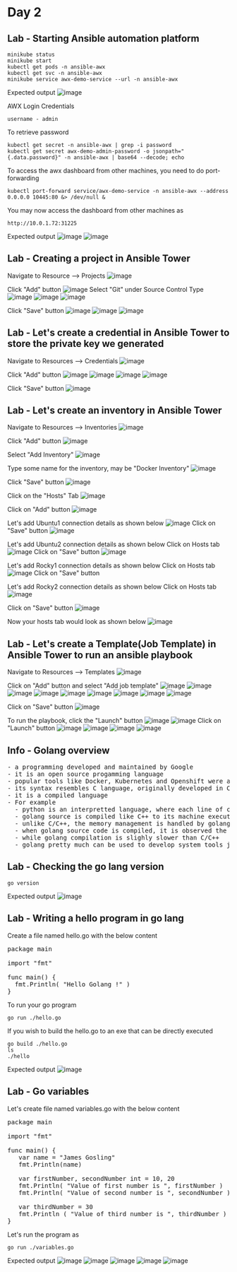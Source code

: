# Day 2

## Lab - Starting Ansible automation platform
```
minikube status
minikube start
kubectl get pods -n ansible-awx
kubectl get svc -n ansible-awx
minikube service awx-demo-service --url -n ansible-awx
```

Expected output
![image](https://github.com/user-attachments/assets/8d5f02cf-75cd-43a6-a84d-f6ce776b9846)

AWX Login Credentials
```
username - admin
```

To retrieve password
```
kubectl get secret -n ansible-awx | grep -i password
kubectl get secret awx-demo-admin-password -o jsonpath="{.data.password}" -n ansible-awx | base64 --decode; echo
```

To access the awx dashboard from other machines, you need to do port-forwarding
```
kubectl port-forward service/awx-demo-service -n ansible-awx --address 0.0.0.0 10445:80 &> /dev/null &
```

You may now access the dashboard from other machines as
```
http://10.0.1.72:31225
```

Expected output
![image](https://github.com/user-attachments/assets/3081631a-89f0-46cc-b84d-412c0ea41dd0)
![image](https://github.com/user-attachments/assets/6c8a2104-c97f-4f74-80cd-d9adb6443dc0)


## Lab - Creating a project in Ansible Tower
Navigate to Resource --> Projects
![image](https://github.com/user-attachments/assets/ee41a93c-96cc-44f5-b799-bc2913d25f2c)

Click "Add" button
![image](https://github.com/user-attachments/assets/0169dd9c-89c1-42d5-a006-9a99674b3f6a)
Select "Git" under Source Control Type
![image](https://github.com/user-attachments/assets/9d9b571c-dfa4-4a04-84e0-69aeddd4c094)
![image](https://github.com/user-attachments/assets/96644d63-8b22-4902-a888-f0fa4b412a77)
![image](https://github.com/user-attachments/assets/5dfeb1aa-7fa4-492d-93ae-3f289a7abe85)

Click "Save" button
![image](https://github.com/user-attachments/assets/fcfe69a8-2fff-41c9-b353-16f811affb69)
![image](https://github.com/user-attachments/assets/47964725-b73d-466f-b865-3cc2d39f657a)
![image](https://github.com/user-attachments/assets/cd1c6d54-417c-4dfc-92e6-066cb1a8e0ab)

## Lab - Let's create a credential in Ansible Tower to store the private key we generated

Navigate to Resources --> Credentials
![image](https://github.com/user-attachments/assets/59c2b03d-6c02-4fc0-b9df-a944ea598b6f)

Click "Add" button
![image](https://github.com/user-attachments/assets/6d9007c9-06d9-4d06-9e04-441b4ccf7420)
![image](https://github.com/user-attachments/assets/09414934-4e19-4fdb-9d26-c433c951e630)
![image](https://github.com/user-attachments/assets/dd1cae37-154a-4aaf-8727-62f91b06f80f)
![image](https://github.com/user-attachments/assets/349c5f61-8da1-4c4d-b97e-922aa5c977d2)

Click "Save" button
![image](https://github.com/user-attachments/assets/d2d2503c-6d65-4f2a-9d4e-0e694e2b10a3)

## Lab - Let's create an inventory in Ansible Tower

Navigate to Resources --> Inventories
![image](https://github.com/user-attachments/assets/fa42b60e-920b-40f0-abbd-725cb4c7f9de)

Click "Add" button
![image](https://github.com/user-attachments/assets/13b13825-5d00-4b4d-80da-f121baa66319)

Select "Add Inventory"
![image](https://github.com/user-attachments/assets/fc05d87c-b27d-4ed1-8118-a2a76b9d365b)

Type some name for the inventory, may be "Docker Inventory"
![image](https://github.com/user-attachments/assets/afc26d16-af2e-4bfe-a743-6da6fb9ef59a)

Click "Save" button
![image](https://github.com/user-attachments/assets/5bf49418-6dd8-432c-bdd1-e96f4e13da2c)

Click on the "Hosts" Tab
![image](https://github.com/user-attachments/assets/62fe33dc-18d5-4d1e-b57f-49096f1a8e80)

Click on "Add" button
![image](https://github.com/user-attachments/assets/36c5152a-1015-4b14-bf3a-8804fbbfe103)

Let's add Ubuntu1 connection details as shown below
![image](https://github.com/user-attachments/assets/679d60ee-f05a-4e25-b96c-5cf5cee9ca68)
Click on "Save" button
![image](https://github.com/user-attachments/assets/13ca7028-d350-43d8-8c97-cdd005ef7833)

Let's add Ubuntu2 connection details as shown below
Click on Hosts tab
![image](https://github.com/user-attachments/assets/fda47161-2e7e-45e4-800d-91c06bdd367f)
Click on "Save" button
![image](https://github.com/user-attachments/assets/ddc3d6d3-adcc-4d06-92f7-92a78e60be1a)

Let's add Rocky1 connection details as shown below
Click on Hosts tab
![image](https://github.com/user-attachments/assets/c897a76e-2478-4edf-a7d2-18b8d81cd610)
Click on "Save" button

Let's add Rocky2 connection details as shown below
Click on Hosts tab
![image](https://github.com/user-attachments/assets/df055741-51f5-48de-ae26-a4e501af8edd)

Click on "Save" button
![image](https://github.com/user-attachments/assets/5d0d302e-f486-4cb9-a598-ca2164018063)


Now your hosts tab would look as shown below
![image](https://github.com/user-attachments/assets/bb7b00ea-4891-4a8b-9301-6c65ec970be6)

## Lab - Let's create a Template(Job Template) in Ansible Tower to run an ansible playbook

Navigate to Resources --> Templates
![image](https://github.com/user-attachments/assets/b003f499-6efd-4876-8459-d4eb6a6cf416)

Click on "Add" button and select "Add job template"
![image](https://github.com/user-attachments/assets/6546cc33-7b75-47e2-bc51-1f24951e7466)
![image](https://github.com/user-attachments/assets/d628f135-af10-44bb-b8d1-4ab330e47049)
![image](https://github.com/user-attachments/assets/9fa432a0-81ad-450f-88d1-aa7aa98ae4f4)
![image](https://github.com/user-attachments/assets/0fb1a926-11de-4d66-a688-b80835718cd6)
![image](https://github.com/user-attachments/assets/cab8cfdb-4224-473a-84bd-99ecac0429b8)
![image](https://github.com/user-attachments/assets/8ba518bf-3ef8-4243-aefc-be9b9fc12926)
![image](https://github.com/user-attachments/assets/9af670f4-c188-40fc-b5ee-96a0980e3992)
![image](https://github.com/user-attachments/assets/a66bba06-f5fd-427f-b149-4069c5f60c4a)
![image](https://github.com/user-attachments/assets/f05c646e-cb02-4364-80bd-d79b69490a93)

Click on "Save" button
![image](https://github.com/user-attachments/assets/83e1584d-307e-49d2-be3e-c2672076b6c8)

To run the playbook, click the "Launch" button
![image](https://github.com/user-attachments/assets/a8a73519-4b3a-49cc-bdb4-f244493f52e6)
![image](https://github.com/user-attachments/assets/ec647343-d59b-4825-9255-8ca807223323)
Click on "Launch" button
![image](https://github.com/user-attachments/assets/96c62946-0777-4306-ba62-f7e667ec99d3)
![image](https://github.com/user-attachments/assets/7b8d7fc0-dd68-4877-8624-69224836a673)
![image](https://github.com/user-attachments/assets/ed5ff31d-6eae-4063-b053-98a1c7571992)
![image](https://github.com/user-attachments/assets/af34b233-0f4d-4c09-9c91-0fb0b61e2942)

## Info - Golang overview
<pre>
- a programming developed and maintained by Google
- it is an open source progamming language
- popular tools like Docker, Kubernetes and Openshift were all developed using Go lang
- its syntax resembles C language, originally developed in C/C++ but later rebuild using go lang
- it is a compiled language
- For example
  - python is an interpretted language, where each line of code is interpretted while running the script
  - golang source is compiled like C++ to its machine executable format, hence all the compiler errors are reported at one shot unlike python or any other interpretted programming language
  - unlike C/C++, the memory management is handled by golang itself, it supports pointers like C/C++
  - when golang source code is compiled, it is observed the compilation is faster than any interpretted programming languages like python, ruby, etc.,
  - while golang compilation is slighly slower than C/C++
  - golang pretty much can be used to develop system tools just like C/C++, while it also offer modern features like python
</pre>

## Lab - Checking the go lang version
```
go version
```

Expected output
![image](https://github.com/user-attachments/assets/435162a2-fceb-4f9f-b177-de5bf497ead3)

## Lab - Writing a hello program in go lang

Create a file named hello.go with the below content
<pre>
package main

import "fmt"

func main() {
  fmt.Println( "Hello Golang !" )
}  
</pre>

To run your go program
```
go run ./hello.go
```

If you wish to build the hello.go to an exe that can be directly executed
```
go build ./hello.go
ls
./hello
```

Expected output
![image](https://github.com/user-attachments/assets/34f85c03-c50a-4922-b5a0-6b743ae15c5b)

## Lab - Go variables

Let's create file named variables.go with the below content
<pre>
package main

import "fmt"

func main() {
   var name = "James Gosling"
   fmt.Println(name)

   var firstNumber, secondNumber int = 10, 20
   fmt.Println( "Value of first number is ", firstNumber )
   fmt.Println( "Value of second number is ", secondNumber )

   var thirdNumber = 30
   fmt.Println ( "Value of third number is ", thirdNumber )
}  
</pre>

Let's run the program as
```
go run ./variables.go
```

Expected output
![image](https://github.com/user-attachments/assets/1df67cf4-b862-4e12-9ed8-40822f97e86d)
![image](https://github.com/user-attachments/assets/5ed32b65-ed8f-4f14-ba29-adf59cf6343c)
![image](https://github.com/user-attachments/assets/e996977a-1bc7-4586-aa81-a0e64a48021e)
![image](https://github.com/user-attachments/assets/e4282f4d-acb6-412b-8399-33bc31a8c588)
![image](https://github.com/user-attachments/assets/fe4d4125-ff6a-4c25-a214-9303bc501b5d)
